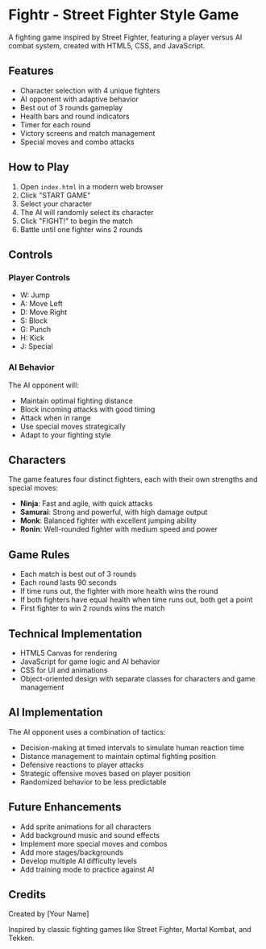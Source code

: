 # Fightr - Street Fighter Style Game

A fighting game inspired by Street Fighter, featuring a player versus AI combat system, created with HTML5, CSS, and JavaScript.

## Features

- Character selection with 4 unique fighters
- AI opponent with adaptive behavior
- Best out of 3 rounds gameplay
- Health bars and round indicators
- Timer for each round
- Victory screens and match management
- Special moves and combo attacks

## How to Play

1. Open `index.html` in a modern web browser
2. Click "START GAME"
3. Select your character
4. The AI will randomly select its character
5. Click "FIGHT!" to begin the match
6. Battle until one fighter wins 2 rounds

## Controls

### Player Controls
- W: Jump
- A: Move Left
- D: Move Right
- S: Block
- G: Punch
- H: Kick
- J: Special

### AI Behavior
The AI opponent will:
- Maintain optimal fighting distance
- Block incoming attacks with good timing
- Attack when in range
- Use special moves strategically
- Adapt to your fighting style

## Characters

The game features four distinct fighters, each with their own strengths and special moves:

- **Ninja**: Fast and agile, with quick attacks
- **Samurai**: Strong and powerful, with high damage output
- **Monk**: Balanced fighter with excellent jumping ability
- **Ronin**: Well-rounded fighter with medium speed and power

## Game Rules

- Each match is best out of 3 rounds
- Each round lasts 90 seconds
- If time runs out, the fighter with more health wins the round
- If both fighters have equal health when time runs out, both get a point
- First fighter to win 2 rounds wins the match

## Technical Implementation

- HTML5 Canvas for rendering
- JavaScript for game logic and AI behavior
- CSS for UI and animations
- Object-oriented design with separate classes for characters and game management

## AI Implementation

The AI opponent uses a combination of tactics:
- Decision-making at timed intervals to simulate human reaction time
- Distance management to maintain optimal fighting position
- Defensive reactions to player attacks
- Strategic offensive moves based on player position
- Randomized behavior to be less predictable

## Future Enhancements

- Add sprite animations for all characters
- Add background music and sound effects
- Implement more special moves and combos
- Add more stages/backgrounds
- Develop multiple AI difficulty levels
- Add training mode to practice against AI

## Credits

Created by [Your Name]

Inspired by classic fighting games like Street Fighter, Mortal Kombat, and Tekken. 